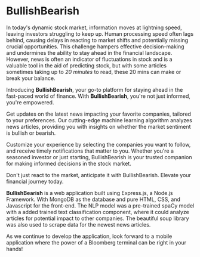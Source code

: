 # BullishBearish
In today's dynamic stock market, information moves at lightning speed, leaving investors struggling to keep up. Human processing speed often lags behind, causing delays in reacting to market shifts and potentially missing crucial opportunities. This challenge hampers effective decision-making and undermines the ability to stay ahead in the financial landscape. However, news is often an indicator of fluctuations in stock and is a valuable tool in the aid of predicting stock, but with some articles sometimes taking up to _20 minutes_ to read, these 20 mins can make or break your balance.

Introducing **BullishBearish**, your go-to platform for staying ahead in the fast-paced world of finance. With **BullishBearish**, you're not just informed, you're empowered.

Get updates on the latest news impacting your favorite companies, tailored to your preferences. Our cutting-edge machine learning algorithm analyzes news articles, providing you with insights on whether the market sentiment is bullish or bearish.

Customize your experience by selecting the companies you want to follow, and receive timely notifications that matter to you. Whether you're a seasoned investor or just starting, BullishBearish is your trusted companion for making informed decisions in the stock market.

Don't just react to the market, anticipate it with BullishBearish. Elevate your financial journey today.

**BullishBearish** is a web application built using Express.js, a Node.js Framework. With MongoDB as the database and pure HTML, CSS, and Javascript for the front-end. The NLP model was a pre-trained spaCy model with a added trained text classification component, where it could analyze articles for potential impact to other companies. The beautiful soup library was also used to scrape data for the newest news articles. 

As we continue to develop the application, look forward to a mobile application where the power of a Bloomberg terminal can be right in your hands!
